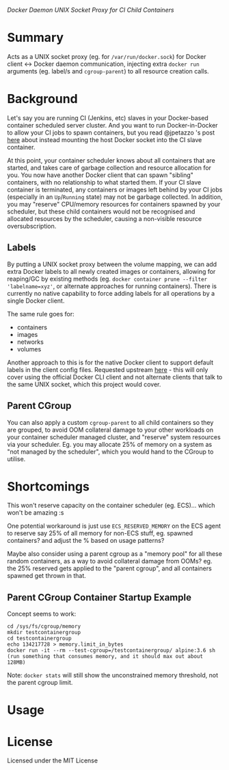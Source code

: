 *Docker Daemon UNIX Socket Proxy for CI Child Containers*

# Summary

Acts as a UNIX socket proxy (eg. for `/var/run/docker.sock`) for Docker client <-> Docker daemon communication, injecting extra `docker run` arguments (eg. label/s and `cgroup-parent`) to all resource creation calls.

# Background

Let's say you are running CI (Jenkins, etc) slaves in your Docker-based container scheduled server cluster. And you want to run Docker-in-Docker to allow your CI jobs to spawn containers, but you read @jpetazzo 's post [here](https://jpetazzo.github.io/2015/09/03/do-not-use-docker-in-docker-for-ci/) about instead mounting the host Docker socket into the CI slave container.

At this point, your container scheduler knows about all containers that are started, and takes care of garbage collection and resource allocation for you. You now have another Docker client that can spawn "sibling" containers, with no relationship to what started them. If your CI slave container is terminated, any containers or images left behind by your CI jobs (especially in an `Up`/`Running` state) may not be garbage collected. In addition, you may "reserve" CPU/memory resources for containers spawned by your scheduler, but these child containers would not be recognised and allocated resources by the scheduler, causing a non-visible resource oversubscription.

## Labels

By putting a UNIX socket proxy between the volume mapping, we can add extra Docker labels to all newly created images or containers, allowing for reaping/GC by existing methods (eg. `docker container prune --filter 'labelname=xyz'`, or alternate approaches for running containers). There is currently no native capability to force adding labels for all operations by a single Docker client.

The same rule goes for:

- containers
- images
- networks
- volumes

Another approach to this is for the native Docker client to support default labels in the client config files. Requested upstream [here](https://github.com/moby/moby/issues/33644) - this will only cover using the official Docker CLI client and not alternate clients that talk to the same UNIX socket, which this project would cover.

## Parent CGroup

You can also apply a custom `cgroup-parent` to all child containers so they are grouped, to avoid OOM collateral damage to your other workloads on your container scheduler managed cluster, and "reserve" system resources via your scheduler. Eg. you may allocate 25% of memory on a system as "not managed by the scheduler", which you would hand to the CGroup to utilise.

# Shortcomings

This won't reserve capacity on the container scheduler (eg. ECS)... which won't be amazing :s

One potential workaround is just use `ECS_RESERVED_MEMORY` on the ECS agent to reserve say 25% of all memory for non-ECS stuff, eg. spawned containers? and adjust the % based on usage patterns?

Maybe also consider using a parent cgroup as a "memory pool" for all these random containers, as a way to avoid collateral damage from OOMs? eg. the 25% reserved gets applied to the "parent cgroup", and all containers spawned get thrown in that.

## Parent CGroup Container Startup Example

Concept seems to work:

```
cd /sys/fs/cgroup/memory
mkdir testcontainergroup
cd testcontainergroup
echo 134217728 > memory.limit_in_bytes
docker run -it --rm --test-cgroup=/testcontainergroup/ alpine:3.6 sh
(run something that consumes memory, and it should max out about 128MB)
```

Note: `docker stats` will still show the unconstrained memory threshold, not the parent cgroup limit.

# Usage



# License

Licensed under the MIT License
